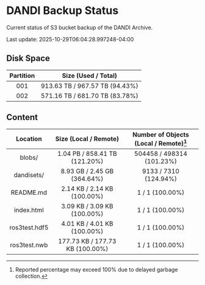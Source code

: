 # DANDI Backup Status

Current status of S3 bucket backup of the DANDI Archive.

Last update: 2025-10-29T06:04:28.997248-04:00

## Disk Space

| Partition | Size (Used / Total)            |
| :---: | :----------------------------: |
| 001   | 913.63 TB / 967.57 TB (94.43%) |
| 002   | 571.16 TB / 681.70 TB (83.78%) |



## Content

| Location             | Size (Local / Remote)                    | Number of Objects (Local / Remote)[^1]   |
| :------------------: | :--------------------------------------: | :--------------------------------------: |
| blobs/               | 1.04 PB / 858.41 TB (121.20%)            | 504458 / 498314 (101.23%)                |
| dandisets/           | 8.93 GB / 2.45 GB (364.64%)              | 9133 / 7310 (124.94%)                    |
| README.md            | 2.14 KB / 2.14 KB (100.00%)              | 1 / 1 (100.00%)                          |
| index.html           | 3.09 KB / 3.09 KB (100.00%)              | 1 / 1 (100.00%)                          |
| ros3test.hdf5        | 4.01 KB / 4.01 KB (100.00%)              | 1 / 1 (100.00%)                          |
| ros3test.nwb         | 177.73 KB / 177.73 KB (100.00%)          | 1 / 1 (100.00%)                          |

[^1]: Reported percentage may exceed 100% due to delayed garbage collection.